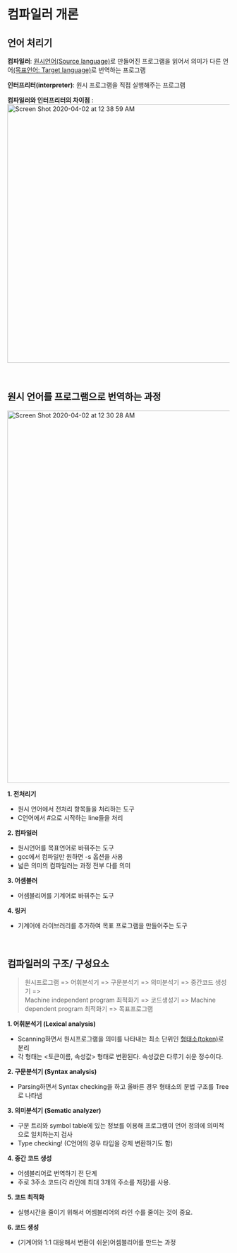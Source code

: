 # 컴파일러 개론

## 언어 처리기

**컴파일러**: <u>원시언어(Source language)</u>로 만들어진 프로그램을 읽어서 의미가 다른 언어<u>(목표언어: Target language)</u>로 번역하는 프로그램<br>

**인터프리터(interpreter)**: 원시 프로그램을 직접 실행해주는 프로그램<br>

**컴파일러와 인터프리터의 차이점** :<br>
<img width="585" alt="Screen Shot 2020-04-02 at 12 38 59 AM" src="https://user-images.githubusercontent.com/40483081/78157315-c8af8680-747a-11ea-918c-ce5b508c9d90.png">



<br>

## 원시 언어를 프로그램으로 번역하는 과정

<img width="842" alt="Screen Shot 2020-04-02 at 12 30 28 AM" src="https://user-images.githubusercontent.com/40483081/78156098-3e1a5780-7479-11ea-8fda-30f847709bb0.png">


**1. 전처리기**

- 원시 언어에서 전처리 항목들을 처리하는 도구
- C언어에서 #으로 시작하는 line들을 처리

**2. 컴파일러**

- 원시언어를 목표언어로 바꿔주는 도구
- gcc에서 컴파일만 원하면 -s 옵션을 사용
-  넓은 의미의 컴파일러는 과정 전부 다를 의미

**3. 어셈블러**

- 어셈블리어를 기계어로 바꿔주는 도구

**4. 링커**

- 기계어에 라이브러리를 추가하여 목표 프로그램을 만들어주는 도구

<br>

## 컴파일러의 구조/ 구성요소
> 원시프로그램 => 어휘분석기 => 구문분석기 => 의미분석기 => 중간코드 생성기 => <br>
Machine independent program 최적화기 => 코드생성기 =>  Machine dependent program 최적화기 => 목표프로그램

**1. 어휘분석기 (Lexical analysis)**

- Scanning하면서 원시프로그램을 의미를 나타내는 최소 단위인 <u>형태소(token)</u>로 분리
- 각 형태는 <토큰이름, 속성값> 형태로 변환된다. 속성값은 다루기 쉬운 정수이다.

**2. 구문분석기 (Syntax analysis)**

- Parsing하면서 Syntax checking을 하고 올바른 경우 형태소의 문법 구조를 Tree로 나타냄

**3. 의미분석기 (Sematic analyzer)**

- 구문 트리와 symbol table에 있는 정보를 이용해 프로그램이 언어 정의에 의미적으로 일치하는지 검사
- Type checking! (C언어의 경우 타입을 강제 변환하기도 함)

**4. 중간 코드 생성**

- 어셈블리어로 번역하기 전 단계
- 주로 3주소 코드(각 라인에 최대 3개의 주소를 저장)를 사용.

**5. 코드 최적화**

- 실행시간을 줄이기 위해서 어셈블리어의 라인 수를 줄이는 것이 중요.

**6. 코드 생성**

- (기계어와 1:1 대응해서 변환이 쉬운)어셈블리어를 만드는 과정





